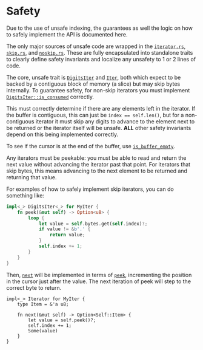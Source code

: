 # Safety

Due to the use of unsafe indexing, the guarantees as well the logic on how to safely implement the API is documented here.

The only major sources of unsafe code are wrapped in the [`iterator.rs`], [`skip.rs`], and [`noskip.rs`]. These are fully encapsulated into standalone traits to clearly define safety invariants and localize any unsafety to 1 or 2 lines of code.

The core, unsafe trait is [`DigitsIter`] and [`Iter`], both which expect to be backed by a contiguous block of memory (a slice) but may skip bytes internally. To guarantee safety, for non-skip iterators you must implement [`DigitsIter::is_consumed`][`is_consumed`] correctly.

This must correctly determine if there are any elements left in the iterator. If the buffer is contiguous, this can just be `index == self.len()`, but for a non-contiguous iterator it must skip any digits to advance to the element next to be returned or the iterator itself will be unsafe. **ALL** other safety invariants depend on this being implemented correctly.

To see if the cursor is at the end of the buffer, use [`is_buffer_empty`].

Any iterators must be peekable: you must be able to read and return the next value without advancing the iterator past that point. For iterators that skip bytes, this means advancing to the next element to be returned and returning that value.

For examples of how to safely implement skip iterators, you can do something like:

```rust
impl<_> DigitsIter<_> for MyIter {
    fn peek(&mut self) -> Option<u8> {
        loop {
            let value = self.bytes.get(self.index)?;
            if value != &b'.' {
                return value;
            }
            self.index += 1;
        }
    }
}
```

Then, [`next`] will be implemented in terms of [`peek`], incrementing the position in the cursor just after the value. The next iteration of peek will step to the correct byte to return.

```rust,ignore
impl<_> Iterator for MyIter {
    type Item = &'a u8;

    fn next(&mut self) -> Option<Self::Item> {
        let value = self.peek()?;
        self.index += 1;
        Some(value)
    }
}
```

[`is_buffer_empty`]: https://github.com/Alexhuszagh/rust-lexical/blob/8fe1d9a/lexical-util/src/iterator.rs#76
[`is_consumed`]: https://github.com/Alexhuszagh/rust-lexical/blob/8fe1d9a/lexical-util/src/iterator.rs#L276
[`peek`]: https://github.com/Alexhuszagh/rust-lexical/blob/8fe1d9a/lexical-util/src/iterator.rs#L284
[`next`]: https://doc.rust-lang.org/std/iter/trait.Iterator.html#tymethod.next
[`iterator.rs`]: https://github.com/Alexhuszagh/rust-lexical/blob/8fe1d9a/lexical-util/src/iterator.rs
[`skip.rs`]: https://github.com/Alexhuszagh/rust-lexical/blob/8fe1d9a/lexical-util/src/skip.rs
[`noskip.rs`]: https://github.com/Alexhuszagh/rust-lexical/blob/8fe1d9a/lexical-util/src/noskip.rs
[`DigitsIter`]: https://github.com/Alexhuszagh/rust-lexical/blob/8fe1d9a/lexical-util/src/iterator.rs#L250
[`Iter`]: https://github.com/Alexhuszagh/rust-lexical/blob/8fe1d9a/lexical-util/src/iterator.rs#L39
